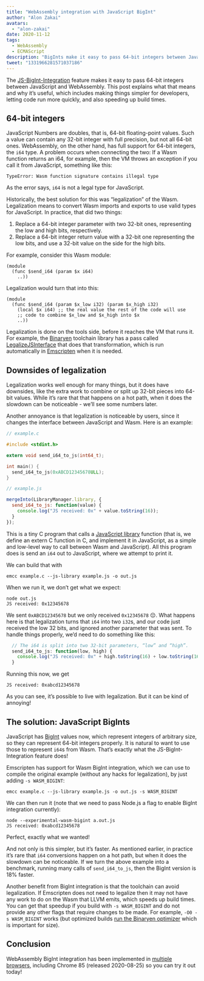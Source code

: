 ```yaml
---
title: "WebAssembly integration with JavaScript BigInt"
author: "Alon Zakai"
avatars: 
  - "alon-zakai"
date: 2020-11-12
tags: 
  - WebAssembly
  - ECMAScript
description: "BigInts make it easy to pass 64-bit integers between JavaScript and WebAssembly. This post explains what that means and why it’s useful, which includes making things simpler for developers, letting code run more quickly, and also speeding up build times."
tweet: "1331966281571037186"
---
```

The [JS-BigInt-Integration](https://github.com/WebAssembly/JS-BigInt-integration) feature makes it easy to pass 64-bit integers between JavaScript and WebAssembly. This post explains what that means and why it’s useful, which includes making things simpler for developers, letting code run more quickly, and also speeding up build times.

<!--truncate-->
## 64-bit integers

JavaScript Numbers are doubles, that is, 64-bit floating-point values. Such a value can contain any 32-bit integer with full precision, but not all 64-bit ones. WebAssembly, on the other hand, has full support for 64-bit integers, the `i64` type. A problem occurs when connecting the two: If a Wasm function returns an i64, for example, then the VM throws an exception if you call it from JavaScript, something like this:

```
TypeError: Wasm function signature contains illegal type
```

As the error says, `i64` is not a legal type for JavaScript.

Historically, the best solution for this was “legalization” of the Wasm. Legalization means to convert Wasm imports and exports to use valid types for JavaScript. In practice, that did two things:

1. Replace a 64-bit integer parameter with two 32-bit ones, representing the low and high bits, respectively.
2. Replace a 64-bit integer return value with a 32-bit one representing the low bits, and use a 32-bit value on the side for the high bits.

For example, consider this Wasm module:

```wasm
(module
  (func $send_i64 (param $x i64)
    ..))
```

Legalization would turn that into this:

```wasm
(module
  (func $send_i64 (param $x_low i32) (param $x_high i32)
    (local $x i64) ;; the real value the rest of the code will use
    ;; code to combine $x_low and $x_high into $x
    ..))
```

Legalization is done on the tools side, before it reaches the VM that runs it. For example, the [Binaryen](https://github.com/WebAssembly/binaryen) toolchain library has a pass called [LegalizeJSInterface](https://github.com/WebAssembly/binaryen/blob/fd7e53fe0ae99bd27179cb35d537e4ce5ec1fe11/src/passes/LegalizeJSInterface.cpp) that does that transformation, which is run automatically in [Emscripten](https://emscripten.org/) when it is needed.

## Downsides of legalization

Legalization works well enough for many things, but it does have downsides, like the extra work to combine or split up 32-bit pieces into 64-bit values. While it’s rare that that happens on a hot path, when it does the slowdown can be noticeable - we’ll see some numbers later.

Another annoyance is that legalization is noticeable by users, since it changes the interface between JavaScript and Wasm. Here is an example:

```c
// example.c

#include <stdint.h>

extern void send_i64_to_js(int64_t);

int main() {
  send_i64_to_js(0xABCD12345678ULL);
}
```

```javascript
// example.js

mergeInto(LibraryManager.library, {
  send_i64_to_js: function(value) {
    console.log("JS received: 0x" + value.toString(16));
  }
});
```

This is a tiny C program that calls a [JavaScript library](https://emscripten.org/docs/porting/connecting_cpp_and_javascript/Interacting-with-code.html#implement-c-in-javascript) function (that is, we define an extern C function in C, and implement it in JavaScript, as a simple and low-level way to call between Wasm and JavaScript). All this program does is send an `i64` out to JavaScript, where we attempt to print it.

We can build that with

```
emcc example.c --js-library example.js -o out.js
```

When we run it, we don’t get what we expect:

```
node out.js
JS received: 0x12345678
```

We sent `0xABCD12345678` but we only received `0x12345678` 😔. What happens here is that legalization turns that `i64` into two `i32`s, and our code just received the low 32 bits, and ignored another parameter that was sent. To handle things properly, we’d need to do something like this:

```javascript
  // The i64 is split into two 32-bit parameters, “low” and “high”.
  send_i64_to_js: function(low, high) {
    console.log("JS received: 0x" + high.toString(16) + low.toString(16));
  }
```

Running this now, we get

```
JS received: 0xabcd12345678
```

As you can see, it’s possible to live with legalization. But it can be kind of annoying!

## The solution: JavaScript BigInts

JavaScript has [BigInt](/features/bigint) values now, which represent integers of arbitrary size, so they can represent 64-bit integers properly. It is natural to want to use those to represent `i64`s from Wasm. That’s exactly what the JS-BigInt-Integration feature does!

Emscripten has support for Wasm BigInt integration, which we can use to compile the original example (without any hacks for legalization), by just adding `-s WASM_BIGINT`:

```
emcc example.c --js-library example.js -o out.js -s WASM_BIGINT
```

We can then run it (note that we need to pass Node.js a flag to enable BigInt integration currently):

```
node --experimental-wasm-bigint a.out.js
JS received: 0xabcd12345678
```

Perfect, exactly what we wanted!

And not only is this simpler, but it’s faster. As mentioned earlier, in practice it’s rare that `i64` conversions happen on a hot path, but when it does the slowdown can be noticeable. If we turn the above example into a benchmark, running many calls of `send_i64_to_js`, then the BigInt version is 18% faster.

Another benefit from BigInt integration is that the toolchain can avoid legalization. If Emscripten does not need to legalize then it may not have any work to do on the Wasm that LLVM emits, which speeds up build times. You can get that speedup if you build with `-s WASM_BIGINT` and do not provide any other flags that require changes to be made. For example, `-O0 -s WASM_BIGINT` works (but optimized builds [run the Binaryen optimizer](https://emscripten.org/docs/optimizing/Optimizing-Code.html#link-times) which is important for size).

## Conclusion

WebAssembly BigInt integration has been implemented in [multiple browsers](https://webassembly.org/roadmap/), including Chrome 85 (released 2020-08-25) so you can try it out today!
